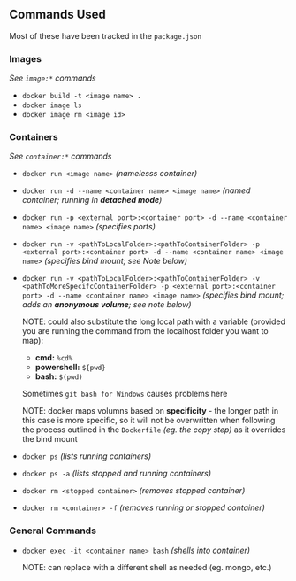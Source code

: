 ## Commands Used

Most of these have been tracked in the `package.json`

### Images

_See `image:*` commands_

- `docker build -t <image name> .`
- `docker image ls`
- `docker image rm <image id>`

### Containers

_See `container:*` commands_

- `docker run <image name>` _(namelesss container)_
- `docker run -d --name <container name> <image name>` _(named container; running in **detached mode**)_
- `docker run -p <external port>:<container port> -d --name <container name> <image name>` _(specifies ports)_
- `docker run -v <pathToLocalFolder>:<pathToContainerFolder> -p <external port>:<container port> -d --name <container name> <image name>` _(specifies bind mount; see Note below)_
- `docker run -v <pathToLocalFolder>:<pathToContainerFolder> -v <pathToMoreSpecifcContainerFolder> -p <external port>:<container port> -d --name <container name> <image name>` _(specifies bind mount; adds an **anonymous volume**; see note below)_

  NOTE: could also substitute the long local path with a variable (provided you are running the command from the localhost folder you want to map):

  - **cmd:** `%cd%`
  - **powershell:** `${pwd}`
  - **bash:** `$(pwd)`

  Sometimes `git bash for Windows` causes problems here

  NOTE: docker maps volumns based on **specificity** - the longer path in this case is more specific, so it will not be overwritten when following the process outlined in the `Dockerfile` _(eg. the copy step)_ as it overrides the bind mount

- `docker ps` _(lists running containers)_
- `docker ps -a` _(lists stopped and running containers)_
- `docker rm <stopped container>` _(removes stopped container)_
- `docker rm <container> -f` _(removes running or stopped container)_

### General Commands

- `docker exec -it <container name> bash` _(shells into container)_

  NOTE: can replace with a different shell as needed (eg. mongo, etc.)

